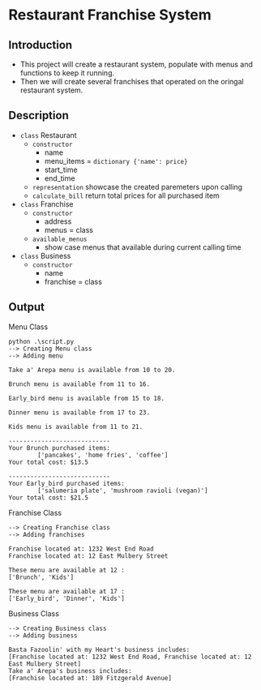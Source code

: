 # Restaurant Franchise System

## Introduction
- This project will create a restaurant system, populate with menus and functions to keep it running.
- Then we will create several franchises that operated on the oringal restaurant system.

## Description
- `class` Restaurant
    - `constructor`
        - name
        - menu_items = `dictionary {'name': price}`
        - start_time
        - end_time
    - `representation` showcase the created paremeters upon calling
    - `calculate_bill` return total prices for all purchased item
- `class` Franchise
    - `constructor` 
        - address 
        - menus = class
    - `available_menus`
        - show case menus that available during current calling time
- `class` Business
    - `constructor`
        - name
        - franchise = class

## Output
Menu Class
```
python .\script.py
--> Creating Menu class
--> Adding menu

Take a' Arepa menu is available from 10 to 20.

Brunch menu is available from 11 to 16.

Early_bird menu is available from 15 to 18.

Dinner menu is available from 17 to 23.

Kids menu is available from 11 to 21.

----------------------------
Your Brunch purchased items:
        ['pancakes', 'home fries', 'coffee']
Your total cost: $13.5

----------------------------
Your Early_bird purchased items:
        ['salumeria plate', 'mushroom ravioli (vegan)']
Your total cost: $21.5
```
Franchise Class
```
--> Creating Franchise class
--> Adding franchises

Franchise located at: 1232 West End Road
Franchise located at: 12 East Mulbery Street

These menu are available at 12 :
['Brunch', 'Kids']

These menu are available at 17 :
['Early_bird', 'Dinner', 'Kids']
```
Business Class
```
--> Creating Business class
--> Adding business

Basta Fazoolin' with my Heart's business includes:
[Franchise located at: 1232 West End Road, Franchise located at: 12 East Mulbery Street]
Take a' Arepa's business includes:
[Franchise located at: 189 Fitzgerald Avenue]
```
